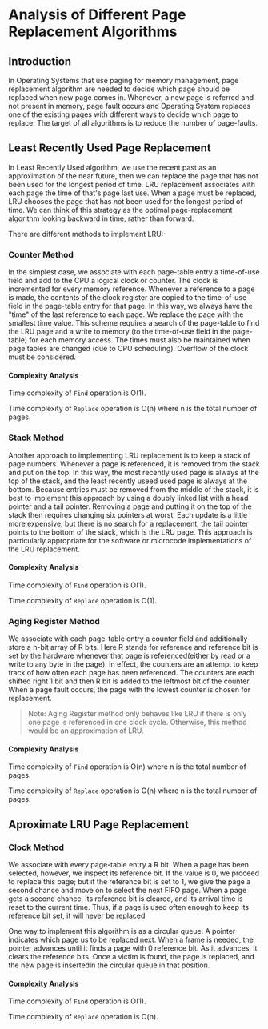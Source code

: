 # Analysis of Different Page Replacement Algorithms

## Introduction
In Operating Systems that use paging for memory management, page
replacement algorithm are needed to decide which page should be
replaced when new page comes in. Whenever, a new page is referred and
not present in memory, page fault occurs and Operating System replaces
one of the existing pages with different ways to decide which page to
replace. The target of all algorithms is to reduce the number of
page-faults.

## Least Recently Used Page Replacement
In Least Recently Used algorithm, we use the recent past as an
approximation of the near future, then we can replace the page that has
not been used for the longest period of time.
LRU replacement associates with each page the time of that's page last
use. When a page must be replaced, LRU chooses the page that has not
been used for the longest period of time. We can think of this strategy
as the optimal page-replacement algorithm looking backward in time,
rather than forward.

There are different methods to implement LRU:-

### Counter Method
In the simplest case, we associate with each page-table entry a
time-of-use field and add to the CPU a logical clock or counter. The
clock is incremented for every memory reference. Whenever a reference
to a page is made, the contents of the clock register are copied to the
time-of-use field in the page-table entry for that page. In this way,
we always have the "time" of the last reference to each page. We
replace the page with the smallest time value. This scheme requires a
search of the page-table to find the LRU page and a write to memory (to
the time-of-use field in the page-table) for each memory access. The
times must also be maintained when page tables are changed (due to CPU
scheduling). Overflow of the clock must be considered.

#### Complexity Analysis
Time complexity of `Find` operation is O(1).

Time complexity of `Replace` operation is O(n) where n is the total
number of pages.

### Stack Method
Another approach to implementing LRU replacement is to keep a stack of
page numbers. Whenever a page is referenced, it is removed from the
stack and put on the top. In this way, the most recently used page is
always at the top of the stack, and the least recently useed used page
is always at the bottom. Because entries must be removed from the
middle of the stack, it is best to implement this approach by using a
doubly linked list with a head pointer and a tail pointer. Removing a
page and putting it on the top of the stack then requires changing six
pointers at worst. Each update is a little more expensive, but there is
no search for a replacement; the tail pointer points to the bottom of
the stack, which is the LRU page. This approach is particularly
appropriate for the software or microcode implementations of the LRU
replacement.

#### Complexity Analysis
Time complexity of `Find` operation is O(1).

Time complexity of `Replace` operation is O(1).

### Aging Register Method
We associate with each page-table entry a counter field and
additionally store a n-bit array of R bits. Here R stands for reference
and reference bit is set by the hardware whenever that page is
referenced(either by read or a write to any byte in the page). In
effect, the counters are an attempt to keep track of how often each
page has been referenced. The counters are each shifted right 1 bit and
then R bit is added to the leftmost bit of the counter. When a page
fault occurs, the page with the lowest counter is chosen for
replacement.

> Note: Aging Register method only behaves like LRU if there is only
one page is referenced in one clock cycle. Otherwise, this method would
be an approximation of LRU.

#### Complexity Analysis
Time complexity of `Find` operation is O(n) where n is the total number of pages.

Time complexity of `Replace` operation is O(n) where n is the total number of pages.

## Aproximate LRU Page Replacement

### Clock Method
We associate with every page-table entry a R bit. When a page has been
selected, however, we inspect its reference bit. If the value is 0, we
proceed to replace this page; but if the reference bit is set to 1, we
give the page a second chance and move on to select the next FIFO page.
When a page gets a second chance, its reference bit is cleared, and its
arrival time is reset to the current time. Thus, if a page is used
often enough to keep its reference bit set, it will never be replaced

One way to implement this algorithm is as a circular queue. A pointer
indicates which page us to be replaced next. When a frame is needed,
the pointer advances until it finds a page with 0 reference bit. As it
advances, it clears the reference bits. Once a victim is found, the
page is replaced, and the new page is insertedin the circular queue in
that position.

#### Complexity Analysis
Time complexity of `Find` operation is O(1).

Time complexity of `Replace` operation is O(n).